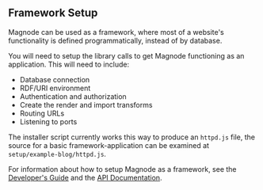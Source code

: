 ## Framework Setup

Magnode can be used as a framework, where most of a website's functionality is defined programmatically, instead of by database.

You will need to setup the library calls to get Magnode functioning as an application. This will need to include:

* Database connection
* RDF/URI environment
* Authentication and authorization
* Create the render and import transforms
* Routing URLs
* Listening to ports

The installer script currently works this way to produce an `httpd.js` file, the source for a basic framework-application can be examined at `setup/example-blog/httpd.js`.

For information about how to setup Magnode as a framework, see the [Developer's Guide](#developer) and the [API Documentation](#api).
